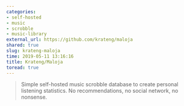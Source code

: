 ```yaml
---
categories:
- self-hosted
- music
- scrobble
- music-library
external_url: https://github.com/krateng/maloja
shared: true
slug: krateng-maloja
time: 2019-05-11 13:16:16
title: Krateng/Maloja
toread: true
---
```


> Simple self-hosted music scrobble database to create personal listening statistics. No recommendations, no social network, no nonsense.